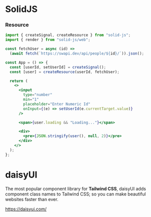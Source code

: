 SolidJS
=======


### Resource
```jsx
import { createSignal, createResource } from "solid-js";
import { render } from "solid-js/web";

const fetchUser = async (id) =>
  (await fetch(`https://swapi.dev/api/people/${id}/`)).json();

const App = () => {
  const [userId, setUserId] = createSignal();
  const [user] = createResource(userId, fetchUser);

  return (
    <>
      <input
        type="number"
        min="1"
        placeholder="Enter Numeric Id"
        onInput={(e) => setUserId(e.currentTarget.value)}
      />

      <span>{user.loading && "Loading..."}</span>

      <div>
        <pre>{JSON.stringify(user(), null, 2)}</pre>
      </div>
    </>
  );
};
```



daisyUI
=======
The most popular component library for **Tailwind CSS**, daisyUI adds component class names to Tailwind CSS; so you can make beautiful websites faster than ever.

https://daisyui.com/
